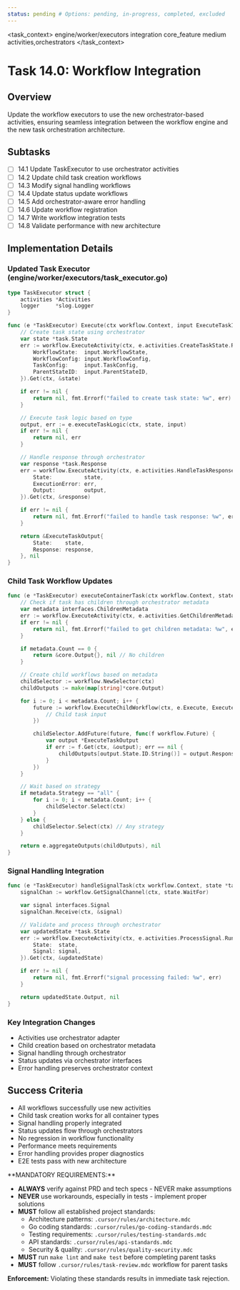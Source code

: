 ```yaml
---
status: pending # Options: pending, in-progress, completed, excluded
---
```


<task_context>
<domain>engine/worker/executors</domain>
<type>integration</type>
<scope>core_feature</scope>
<complexity>medium</complexity>
<dependencies>activities,orchestrators</dependencies>
</task_context>

# Task 14.0: Workflow Integration

## Overview

Update the workflow executors to use the new orchestrator-based activities, ensuring seamless integration between the workflow engine and the new task orchestration architecture.

## Subtasks

- [ ] 14.1 Update TaskExecutor to use orchestrator activities
- [ ] 14.2 Update child task creation workflows
- [ ] 14.3 Modify signal handling workflows
- [ ] 14.4 Update status update workflows
- [ ] 14.5 Add orchestrator-aware error handling
- [ ] 14.6 Update workflow registration
- [ ] 14.7 Write workflow integration tests
- [ ] 14.8 Validate performance with new architecture

## Implementation Details

### Updated Task Executor (engine/worker/executors/task_executor.go)

```go
type TaskExecutor struct {
    activities *Activities
    logger     *slog.Logger
}

func (e *TaskExecutor) Execute(ctx workflow.Context, input ExecuteTaskInput) (*ExecuteTaskOutput, error) {
    // Create task state using orchestrator
    var state *task.State
    err := workflow.ExecuteActivity(ctx, e.activities.CreateTaskState.Run, &CreateTaskStateInput{
        WorkflowState:  input.WorkflowState,
        WorkflowConfig: input.WorkflowConfig,
        TaskConfig:     input.TaskConfig,
        ParentStateID:  input.ParentStateID,
    }).Get(ctx, &state)

    if err != nil {
        return nil, fmt.Errorf("failed to create task state: %w", err)
    }

    // Execute task logic based on type
    output, err := e.executeTaskLogic(ctx, state, input)
    if err != nil {
        return nil, err
    }

    // Handle response through orchestrator
    var response *task.Response
    err = workflow.ExecuteActivity(ctx, e.activities.HandleTaskResponse.Run, &HandleTaskResponseInput{
        State:          state,
        ExecutionError: err,
        Output:         output,
    }).Get(ctx, &response)

    if err != nil {
        return nil, fmt.Errorf("failed to handle task response: %w", err)
    }

    return &ExecuteTaskOutput{
        State:    state,
        Response: response,
    }, nil
}
```

### Child Task Workflow Updates

```go
func (e *TaskExecutor) executeContainerTask(ctx workflow.Context, state *task.State) (*core.Output, error) {
    // Check if task has children through orchestrator metadata
    var metadata interfaces.ChildrenMetadata
    err := workflow.ExecuteActivity(ctx, e.activities.GetChildrenMetadata.Run, state.TaskExecID).Get(ctx, &metadata)
    if err != nil {
        return nil, fmt.Errorf("failed to get children metadata: %w", err)
    }

    if metadata.Count == 0 {
        return &core.Output{}, nil // No children
    }

    // Create child workflows based on metadata
    childSelector := workflow.NewSelector(ctx)
    childOutputs := make(map[string]*core.Output)

    for i := 0; i < metadata.Count; i++ {
        future := workflow.ExecuteChildWorkflow(ctx, e.Execute, ExecuteTaskInput{
            // Child task input
        })

        childSelector.AddFuture(future, func(f workflow.Future) {
            var output *ExecuteTaskOutput
            if err := f.Get(ctx, &output); err == nil {
                childOutputs[output.State.ID.String()] = output.Response.Output
            }
        })
    }

    // Wait based on strategy
    if metadata.Strategy == "all" {
        for i := 0; i < metadata.Count; i++ {
            childSelector.Select(ctx)
        }
    } else {
        childSelector.Select(ctx) // Any strategy
    }

    return e.aggregateOutputs(childOutputs), nil
}
```

### Signal Handling Integration

```go
func (e *TaskExecutor) handleSignalTask(ctx workflow.Context, state *task.State) (*core.Output, error) {
    signalChan := workflow.GetSignalChannel(ctx, state.WaitFor)

    var signal interfaces.Signal
    signalChan.Receive(ctx, &signal)

    // Validate and process through orchestrator
    var updatedState *task.State
    err := workflow.ExecuteActivity(ctx, e.activities.ProcessSignal.Run, &ProcessSignalInput{
        State:  state,
        Signal: signal,
    }).Get(ctx, &updatedState)

    if err != nil {
        return nil, fmt.Errorf("signal processing failed: %w", err)
    }

    return updatedState.Output, nil
}
```

### Key Integration Changes

- Activities use orchestrator adapter
- Child creation based on orchestrator metadata
- Signal handling through orchestrator
- Status updates via orchestrator interfaces
- Error handling preserves orchestrator context

## Success Criteria

- All workflows successfully use new activities
- Child task creation works for all container types
- Signal handling properly integrated
- Status updates flow through orchestrators
- No regression in workflow functionality
- Performance meets requirements
- Error handling provides proper diagnostics
- E2E tests pass with new architecture

<critical>
**MANDATORY REQUIREMENTS:**

- **ALWAYS** verify against PRD and tech specs - NEVER make assumptions
- **NEVER** use workarounds, especially in tests - implement proper solutions
- **MUST** follow all established project standards:
    - Architecture patterns: `.cursor/rules/architecture.mdc`
    - Go coding standards: `.cursor/rules/go-coding-standards.mdc`
    - Testing requirements: `.cursor/rules/testing-standards.mdc`
    - API standards: `.cursor/rules/api-standards.mdc`
    - Security & quality: `.cursor/rules/quality-security.mdc`
- **MUST** run `make lint` and `make test` before completing parent tasks
- **MUST** follow `.cursor/rules/task-review.mdc` workflow for parent tasks

**Enforcement:** Violating these standards results in immediate task rejection.
</critical>
